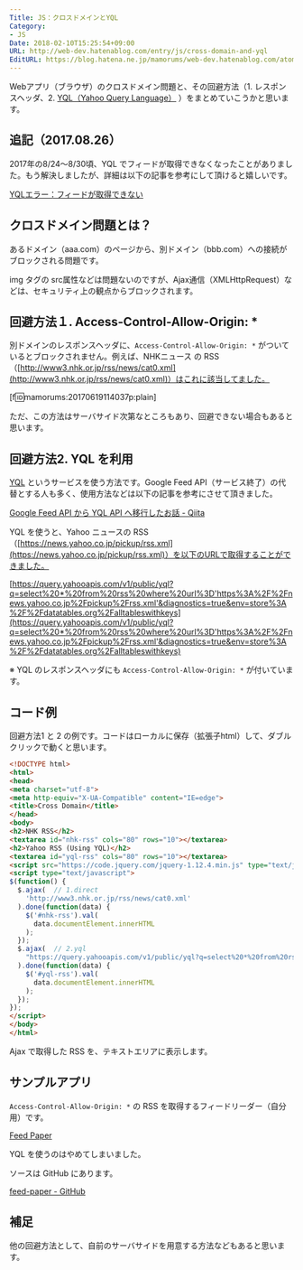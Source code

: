```yaml
---
Title: JS：クロスドメインとYQL
Category:
- JS
Date: 2018-02-10T15:25:54+09:00
URL: http://web-dev.hatenablog.com/entry/js/cross-domain-and-yql
EditURL: https://blog.hatena.ne.jp/mamorums/web-dev.hatenablog.com/atom/entry/8599973812271654568
---
```


Webアプリ（ブラウザ）のクロスドメイン問題と、その回避方法（1. レスポンスヘッダ、2. [YQL（Yahoo Query Language）](https://developer.yahoo.com/yql/) ）をまとめていこうかと思います。


## 追記（2017.08.26）
2017年の8/24～8/30頃、YQL でフィードが取得できなくなったことがありました。もう解決しましたが、詳細は以下の記事を参考にして頂けると嬉しいです。

[YQLエラー：フィードが取得できない](/entry/js/yql-returns-no-feed)


## クロスドメイン問題とは？
あるドメイン（aaa.com）のページから、別ドメイン（bbb.com）への接続がブロックされる問題です。

img タグの src属性などは問題ないのですが、Ajax通信（XMLHttpRequest）などは、セキュリティ上の観点からブロックされます。


## 回避方法１. Access-Control-Allow-Origin: *
別ドメインのレスポンスヘッダに、`Access-Control-Allow-Origin: *` がついているとブロックされません。例えば、NHKニュース の RSS（[http://www3.nhk.or.jp/rss/news/cat0.xml](http://www3.nhk.or.jp/rss/news/cat0.xml)）はこれに該当してました。

[f:id:mamorums:20170619114037p:plain]

ただ、この方法はサーバサイド次第なところもあり、回避できない場合もあると思います。


## 回避方法2. YQL を利用
[YQL](https://developer.yahoo.com/yql/) というサービスを使う方法です。Google Feed API（サービス終了）の代替とする人も多く、使用方法などは以下の記事を参考にさせて頂きました。

[Google Feed API から YQL API へ移行したお話 - Qiita](http://qiita.com/nyatto/items/94c3f7cac14e8e8ef50f)

YQL を使うと、Yahoo ニュースの RSS（[https://news.yahoo.co.jp/pickup/rss.xml](https://news.yahoo.co.jp/pickup/rss.xml)）を以下のURLで取得することができました。 

[https://query.yahooapis.com/v1/public/yql?q=select%20*%20from%20rss%20where%20url%3D'https%3A%2F%2Fnews.yahoo.co.jp%2Fpickup%2Frss.xml'&diagnostics=true&env=store%3A%2F%2Fdatatables.org%2Falltableswithkeys](https://query.yahooapis.com/v1/public/yql?q=select%20*%20from%20rss%20where%20url%3D'https%3A%2F%2Fnews.yahoo.co.jp%2Fpickup%2Frss.xml'&diagnostics=true&env=store%3A%2F%2Fdatatables.org%2Falltableswithkeys)

※ YQL のレスポンスヘッダにも `Access-Control-Allow-Origin: *` が付いています。


## コード例
回避方法1 と 2 の例です。コードはローカルに保存（拡張子html）して、ダブルクリックで動くと思います。

```html
<!DOCTYPE html>
<html>
<head>
<meta charset="utf-8">
<meta http-equiv="X-UA-Compatible" content="IE=edge">
<title>Cross Domain</title>
</head>
<body>
<h2>NHK RSS</h2>
<textarea id="nhk-rss" cols="80" rows="10"></textarea>
<h2>Yahoo RSS (Using YQL)</h2>
<textarea id="yql-rss" cols="80" rows="10"></textarea>
<script src="https://code.jquery.com/jquery-1.12.4.min.js" type="text/javascript"></script>
<script type="text/javascript">
$(function() {
  $.ajax(  // 1.direct
    'http://www3.nhk.or.jp/rss/news/cat0.xml'
  ).done(function(data) {
    $('#nhk-rss').val(
      data.documentElement.innerHTML
    );
  });
  $.ajax(  // 2.yql
    "https://query.yahooapis.com/v1/public/yql?q=select%20*%20from%20rss%20where%20url%3D'https%3A%2F%2Fnews.yahoo.co.jp%2Fpickup%2Frss.xml'&diagnostics=true&env=store%3A%2F%2Fdatatables.org%2Falltableswithkeys"
  ).done(function(data) {
    $('#yql-rss').val(
      data.documentElement.innerHTML
    );
  });
});
</script>
</body>
</html>
```

Ajax で取得した RSS を、テキストエリアに表示します。


## サンプルアプリ
`Access-Control-Allow-Origin: *` の RSS を取得するフィードリーダー（自分用）です。

[Feed Paper](http://mamorum.github.io/feed-paper/src/main/resources/public/)

YQL を使うのはやめてしまいました。

ソースは GitHub にあります。

[feed-paper - GitHub](https://github.com/mamorum/feed-paper)

## 補足
他の回避方法として、自前のサーバサイドを用意する方法などもあると思います。
